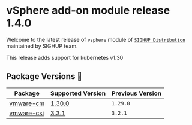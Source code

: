 # vSphere add-on module release 1.4.0

Welcome to the latest release of `vsphere` module of [`SIGHUP Distribution`](https://github.com/sighupio/distribution) maintained by SIGHUP team.

This release adds support for kubernetes v1.30

## Package Versions 🚢

| Package                          | Supported Version        | Previous Version |
| -------------------------------- | ------------------------ | ---------------- |
| [vmware-cm](katalog/vmware-cm)   | [1.30.0][cm-changelog]   | `1.29.0`         |
| [vmware-csi](katalog/vmware-csi) | [3.3.1][csi-changelog]   | `3.2.1`          |

[cm-changelog]: https://github.com/kubernetes/cloud-provider-vsphere/releases/tag/v1.30.1
[csi-changelog]: https://docs.vmware.com/en/VMware-vSphere-Container-Storage-Plug-in/3.0/rn/vmware-vsphere-container-storage-plugin-30-release-notes/index.html
